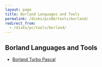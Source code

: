 ```yaml
---
layout: page
title: Borland Languages and Tools
permalink: /disks/pcx86/tools/borland/
redirect_from:
  - /disks/pc/tools/borland/
---
```


Borland Languages and Tools
---

* [Borland Turbo Pascal](pascal/)
